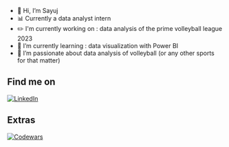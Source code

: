 - 👋 Hi, I’m Sayuj
- 📊 Currently a data analyst intern
- ✏️ I'm currently working on : data analysis of the prime volleyball league 2023
- 🌱 I’m currently learning : data visualization with Power BI
- 💞️ I’m passionate about data analysis of volleyball (or any other sports for that matter)

## Find me on
  [![LinkedIn](https://img.shields.io/badge/linkedin-%230077B5.svg?style=for-the-badge&logo=linkedin&logoColor=white)](https://www.linkedin.com/in/sayujsa/)

## Extras
  [![Codewars](https://www.codewars.com/users/sayujsa/badges/small)](https://www.codewars.com/users/sayujsa)

<!---
sayujsa/sayujsa is a ✨ special ✨ repository because its `README.md` (this file) appears on your GitHub profile.
You can click the Preview link to take a look at your changes.
--->
